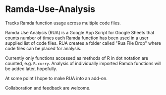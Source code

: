 # Ramda-Use-Analysis
Tracks Ramda function usage across multiple code files.

Ramda Use Analysis (RUA) is a Google App Script for Google Sheets that counts number of times each Ramda function has been used in a user supplied list of code files.  RUA creates a folder called "Rua File Drop" where code files can be placed for analysis.

Currently only functions accessed as methods of R in dot notation are counted, e.g. `R.curry`.  Analysis of individually imported Ramda functions will be added later, hopefully.

At some point I hope to make RUA into an add-on.

Collaboration and feedback are welcome.

